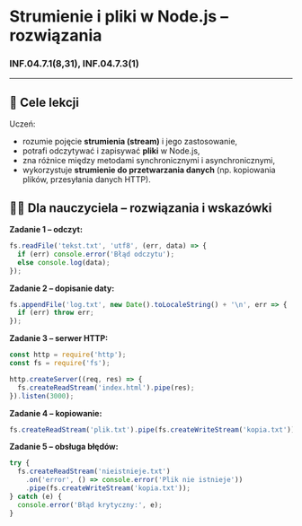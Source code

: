 # Strumienie i pliki w Node.js – rozwiązania
### INF.04.7.1(8,31), INF.04.7.3(1)

---

## 🎯 Cele lekcji
Uczeń:
- rozumie pojęcie **strumienia (stream)** i jego zastosowanie,  
- potrafi odczytywać i zapisywać **pliki** w Node.js,  
- zna różnice między metodami synchronicznymi i asynchronicznymi,  
- wykorzystuje **strumienie do przetwarzania danych** (np. kopiowania plików, przesyłania danych HTTP).


## 👩‍🏫 Dla nauczyciela – rozwiązania i wskazówki

**Zadanie 1 – odczyt:**
```js
fs.readFile('tekst.txt', 'utf8', (err, data) => {
  if (err) console.error('Błąd odczytu');
  else console.log(data);
});
```

**Zadanie 2 – dopisanie daty:**
```js
fs.appendFile('log.txt', new Date().toLocaleString() + '\n', err => {
  if (err) throw err;
});
```

**Zadanie 3 – serwer HTTP:**
```js
const http = require('http');
const fs = require('fs');

http.createServer((req, res) => {
  fs.createReadStream('index.html').pipe(res);
}).listen(3000);
```

**Zadanie 4 – kopiowanie:**
```js
fs.createReadStream('plik.txt').pipe(fs.createWriteStream('kopia.txt'));
```

**Zadanie 5 – obsługa błędów:**
```js
try {
  fs.createReadStream('nieistnieje.txt')
    .on('error', () => console.error('Plik nie istnieje'))
    .pipe(fs.createWriteStream('kopia.txt'));
} catch (e) {
  console.error('Błąd krytyczny:', e);
}
```

